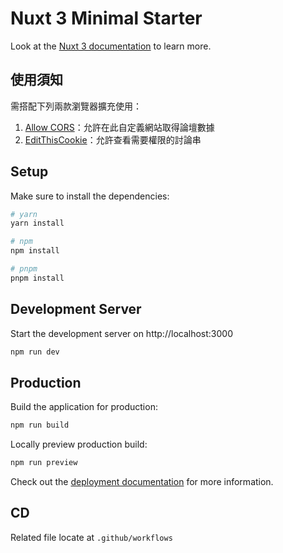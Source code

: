 # Nuxt 3 Minimal Starter

Look at the [Nuxt 3 documentation](https://nuxt.com/docs/getting-started/introduction) to learn more.

## 使用須知
需搭配下列兩款瀏覽器擴充使用：
1. [Allow CORS](https://chrome.google.com/webstore/detail/allow-cors-access-control/lhobafahddgcelffkeicbaginigeejlf?hl=en)：允許在此自定義網站取得論壇數據
2. [EditThisCookie](https://chrome.google.com/webstore/detail/editthiscookie/fngmhnnpilhplaeedifhccceomclgfbg?hl=en)：允許查看需要權限的討論串
## Setup

Make sure to install the dependencies:

```bash
# yarn
yarn install

# npm
npm install

# pnpm
pnpm install
```

## Development Server

Start the development server on http://localhost:3000

```bash
npm run dev
```

## Production

Build the application for production:

```bash
npm run build
```

Locally preview production build:

```bash
npm run preview
```

Check out the [deployment documentation](https://nuxt.com/docs/getting-started/deployment) for more information.

## CD
Related file locate at `.github/workflows`
